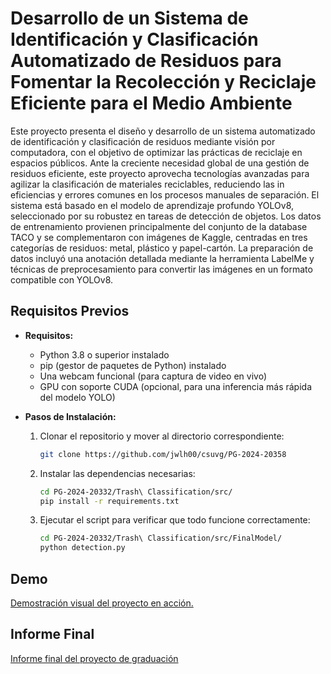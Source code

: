 # Desarrollo de un Sistema de Identificación y Clasificación Automatizado de Residuos para Fomentar la Recolección y Reciclaje Eficiente para el Medio Ambiente

Este proyecto presenta el diseño y desarrollo de un sistema automatizado de identificación y clasificación de residuos mediante visión por computadora, con el objetivo de optimizar las prácticas de reciclaje en espacios públicos. Ante la creciente necesidad global de una gestión de residuos eficiente, este proyecto aprovecha tecnologías avanzadas para agilizar la clasificación de materiales reciclables, reduciendo las in eficiencias y errores comunes en los procesos manuales de separación. El sistema está basado en el modelo de aprendizaje profundo YOLOv8, seleccionado por su robustez en tareas de detección de objetos. Los datos de entrenamiento provienen principalmente del conjunto de la database TACO y se complementaron con imágenes de Kaggle, centradas en tres categorías de residuos: metal, plástico y papel-cartón. La preparación de datos incluyó una anotación detallada mediante la herramienta LabelMe y técnicas de preprocesamiento para convertir las imágenes en un formato compatible con YOLOv8.

## Requisitos Previos
- **Requisitos:**
  - Python 3.8 o superior instalado
  - pip (gestor de paquetes de Python) instalado
  - Una webcam funcional (para captura de video en vivo)
  - GPU con soporte CUDA (opcional, para una inferencia más rápida del modelo YOLO)

- **Pasos de Instalación:**
  1. Clonar el repositorio y mover al directorio correspondiente:
     ```bash
     git clone https://github.com/jwlh00/csuvg/PG-2024-20358
     ```

  2. Instalar las dependencias necesarias:
     ```bash
     cd PG-2024-20332/Trash\ Classification/src/
     pip install -r requirements.txt
     ```

  3. Ejecutar el script para verificar que todo funcione correctamente:
     ```bash
     cd PG-2024-20332/Trash\ Classification/src/FinalModel/
     python detection.py
     ```

## Demo

[Demostración visual del proyecto en acción.](https://github.com/jwlh00/PG-2024-20358/blob/main/Trash%20Classification/demo/demo.mp4)

## Informe Final 

[Informe final del proyecto de graduación](https://github.com/jwlh00/PG-2024-20358/blob/main/Trash%20Classification/docs/informe_final.pdf)

